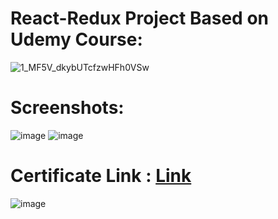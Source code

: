 # React-Redux Project Based on Udemy Course:
![1_MF5V_dkybUTcfzwHFh0VSw](https://github.com/shakil1819/Udemy-React-Redux-Food-Project/assets/58840439/afc63e4c-059d-4700-9937-45ae6c073874)
# Screenshots:
![image](https://github.com/shakil1819/Udemy-React-Redux-Food-Project/assets/58840439/c913c4b6-d38e-4109-a506-78586226bd38)
![image](https://github.com/shakil1819/Udemy-React-Redux-Food-Project/assets/58840439/54046466-0dd4-4e40-88a4-c6a98b3dab6e)
# Certificate Link : [Link](https://www.udemy.com/certificate/UC-427763b8-cf8b-4ecf-ad38-5ca36d39dc11/)
![image](https://github.com/shakil1819/Udemy-React-Redux-Food-Project/assets/58840439/bb9f02cf-90cf-4b74-a65c-9e0d365d3f01)




